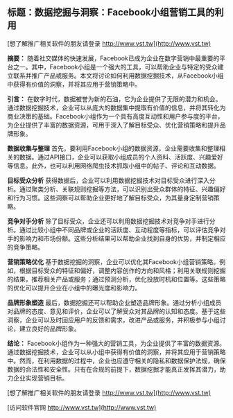 ## **标题：数据挖掘与洞察：Facebook小组营销工具的利用**

[想了解推广相关软件的朋友请登录 http://www.vst.tw](http://www.vst.tw)

**摘要：**
随着社交媒体的快速发展，Facebook已成为企业在数字营销中最重要的平台之一。其中，Facebook小组是一个强大的工具，可以帮助企业与特定的受众建立联系并推广产品或服务。本文将讨论如何利用数据挖掘技术，从Facebook小组中获得有价值的洞察，并将其应用于营销策略中。

**引言：**
在数字时代，数据被誉为新的石油，它为企业提供了无限的潜力和机会。通过数据挖掘技术，企业可以从庞大的数据集中提取有价值的信息，并将其转化为商业决策的基础。Facebook小组作为一个具有高度互动性和用户参与度的平台，为企业提供了丰富的数据资源，可用于深入了解目标受众、优化营销策略和提升品牌形象。

**数据收集与整理**
首先，要利用Facebook小组的数据资源，企业需要收集和整理相关的数据。通过API接口，企业可以获取小组成员的个人资料、活跃度、兴趣爱好等信息。此外，也可以利用网络爬虫技术抓取小组中的帖子、评论和互动数据。

**目标受众分析**
获得数据后，企业可以利用数据挖掘技术对目标受众进行深入分析。通过聚类分析、关联规则挖掘等方法，可以识别出受众群体的特征、兴趣偏好和行为习惯。这些洞察可以帮助企业更好地了解目标受众，为其量身定制营销策略。

**竞争对手分析**
除了目标受众，企业还可以利用数据挖掘技术对竞争对手进行分析。通过比较小组中不同品牌或企业的活跃度、互动程度等指标，可以评估竞争对手的影响力和市场份额。这些分析结果可以帮助企业找到自身的优势，并制定相应的竞争策略。

**营销策略优化**
基于数据挖掘的洞察，企业可以优化其Facebook小组营销策略。例如，根据目标受众的特征和偏好，调整内容创作的方向和风格；利用关联规则挖掘的结果，推荐相关产品或服务；通过预测分析，优化投放时机和位置等。这些策略的优化可以提升企业在小组中的曝光度和影响力。

**品牌形象塑造**
最后，数据挖掘还可以帮助企业塑造品牌形象。通过分析小组成员对品牌的态度、意见和评价，企业可以了解受众对其品牌的认知和态度。基于这些洞察，企业可以及时回应用户的反馈和需求，改进产品或服务，并积极参与小组讨论，建立良好的品牌形象。

**结论：**
Facebook小组作为一种强大的营销工具，为企业提供了丰富的数据资源。通过数据挖掘技术，企业可以从小组中获得有价值的洞察，并将其应用于营销策略中。然而，在利用数据的过程中，企业也应遵守相关的隐私和数据保护法规，确保数据的合法性和安全性。只有在合规的前提下，数据挖掘才能真正发挥其潜力，助力企业实现营销目标。

[想了解推广相关软件的朋友请登录 http://www.vst.tw](http://www.vst.tw)


[访问软件官网 http://www.vst.tw](http://www.vst.tw)
